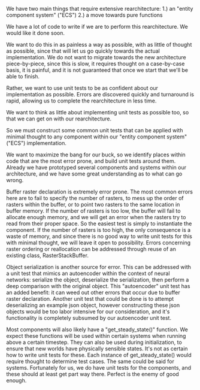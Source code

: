 We have two main things that require extensive rearchitecture:
	1.) an "entity component system" ("ECS") 
	2.) a move towards pure functions

We have a lot of code to write if we are to perform this rearchitecture. 
We would like it done soon.

We want to do this in as painless a way as possible, with as little of thought as possible,
 since that will let us go quickly towards the actual implementation. 
We do not want to migrate towards the new architecture piece-by-piece,
 since this is slow, it requires thought on a case-by-case basis, it is painful,
 and it is not guaranteed that once we start that we'll be able to finish. 

Rather, we want to use unit tests to be as confident about our implementation as possible.
Errors are discovered quickly and turnaround is rapid, 
 allowing us to complete the rearchitecture in less time. 

We want to think as little about implementing unit tests as possible too,
 so that we can get on with our rearchitecture. 

So we must construct some common unit tests that can be applied with minimal thought to 
 any component within our "entity component system" ("ECS") implementation. 

We want to maximize the bang for our buck, so we identify places within code that 
 are the most error prone, and build unit tests around them.
Already we have prototyped several components and systems within our architecture,
 and we have some great understanding as to what can go wrong. 

Buffer raster declaration is extremely error prone.
The most common errors here are to fail to specify the number of rasters, 
 to mess up the order of rasters within the buffer, 
 or to point two rasters to the same location in buffer memory.
If the number of rasters is too low, the buffer will fail to allocate enough memory,
 and we will get an error when the rasters try to read from their proper space.
 So the easiest test is simply to instantiate the component. 
If the number of rasters is too high, the only consequence is a waste of memory,
 and since there is no good way to write unit tests for this with minimal thought,
 we will leave it open to possibility.
Errors concerning raster ordering or reallocation can be addressed through reuse
 of an existing class, RasterStackBuffer. 

Object serialization is another source for error.
This can be addressed with a unit test that mimics an autoencoder within the context of neural networks:
 serialize the object, deserialize the serialization, then perform a deep comparison with the original object.
This "autoencoder" unit test has an added benefit:
 it can weed out other errors that occur due to buffer raster declaration.
Another unit test that could be done is to attempt deserializing an example json object,
 however constructing these json objects would be too labor intensive for our consideration,
 and it's functionality is completely subsumed by our autoencoder unit test.

Most components will also likely have a "get_steady_state()" function. 
We expect these functions will be used within certain systems when running above a certain timestep. 
They can also be used during initialization, to ensure that new worlds have physically sensible states.
It's not as certain how to write unit tests for these. 
Each instance of get_steady_state() would require thought to determine test cases.
The same could be said for systems. 
Fortunately for us, we do have unit tests for the components,
and these should at least get part way there.
Perfect is the enemy of good enough.
